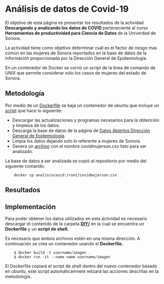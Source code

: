 # Análisis de datos de Covid-19

<p>El objetivo de esta página es presentar los resultados de la actividad <strong>Descargando y analizando los datos de COVID </strong> perteneciente al curso <strong>Herramientas de productividad para Ciencia de Datos </strong> de la Univerdad de Sonora. </p>
<p>La actividad tiene como objetivo determinar cuál es el factor de riesgo mas común en las mujeres de Sonora reportados en la base de datos de la información proporcionada por la Dirección General de Epidemiología. </p>
En un contenedor de Docker se corrió un script de la línea de comando de UNIX que permite considerar sólo los casos de mujeres del estado de Sonora.

## Metodología

Por medio de un [Dockerfile](https://github.com/melrepa/Covid19/blob/main/DIY/analisiscovid.dockerfile) se baja un contenedor de ubuntu que incluye un [script](https://github.com/melrepa/Covid19/blob/main/DIY/covidscript.sh) que hace lo siguiente:

- Descargar las actualizaciones y programas necesarios para la obtención y limpieza de los datos.
- Descarga la base de datos de la página de [Datos Abiertos Dirección General de Epidemiología](https://www.gob.mx/salud/documentos/datos-abiertos-152127).
- Limpia los datos dejando solo lo referente a mujeres de Sonora.
- Genera un [archivo](https://github.com/melrepa/Covid19/blob/main/covidmujerson.csv) con el nombre covidmujerson.csv listo para ser analizado.

La base de datos a ser analizada se copió al repositorio por medio del siguiente comando:

``` 
    docker cp analisiscovid:/root/covidmujerson.csv .
``` 

## Resultados

## Implementación
Para poder obtener los datos utilizados en esta actividad es necesario descargar el contenido de la carpeta [**DIY/**](https://github.com/melrepa/Covid19/tree/main/DIY) en la cual se encuentra un **Dockerfile** y un **script de shell.** 

Es necesario que ambos archivos estén en una misma dirección. A continuación se crea un contenedor usando el **Dockerfile.**
```   
    $ docker build -t username/imagen .
    $ docker run -it --name name username/imagen
```
El Dockerfile copiará el script de shell dentro del nuevo contenedor basado en ubuntu, este script automáticamnete relizará las acciones descritas en la metodología.
